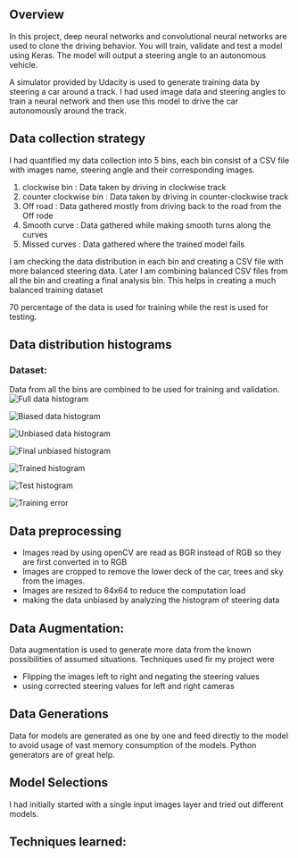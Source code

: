 
Overview
---
In this project, deep neural networks and convolutional neural networks are used to clone the driving behavior. You will train, validate and test a model using Keras. The model will output a steering angle to an autonomous vehicle.

A simulator provided by Udacity is used to generate training data by steering a car around a track. I had used image data and steering angles to train a neural network and then use this model to drive the car autonomously around the track.

Data collection strategy
---
I had quantified my data collection into 5 bins, each bin consist of a CSV file with images name, steering angle  and their corresponding images.

1. clockwise bin : Data taken by driving in clockwise track
2. counter clockwise bin : Data taken by driving in counter-clockwise track
3. Off road : Data gathered mostly from driving back to the road from the Off rode
4. Smooth curve : Data gathered while making smooth turns along the curves
5. Missed curves : Data gathered where the trained model fails

I am checking the data distribution in each bin and creating a CSV file with more balanced steering data. Later I am combining balanced CSV files from all the bin and creating a final analysis bin. This helps in creating a much balanced training dataset


70 percentage of the data is used for training while the rest is used for testing.

Data distribution histograms
---
[training_error]:(https://github.com/willofdiamond/BehavioralCloning/blob/master/Images/ScreenShot.png)
[biased_data_1]:(https://github.com/willofdiamond/BehavioralCloning/blob/master/Images/biased_data_1.png)
[final_unbiased]:(https://github.com/willofdiamond/BehavioralCloning/blob/master/Images/final_unbiased_data.png)
[fulldata]:(https://github.com/willofdiamond/BehavioralCloning/blob/master/Images/full_data_1.png)
[test_histogram]:(https://github.com/willofdiamond/BehavioralCloning/blob/master/Images/test_histogram_1.png)
[train_histogram]:(https://github.com/willofdiamond/BehavioralCloning/blob/master/Images/train_histogram_1.png)
[unbiased_data]:(https://github.com/willofdiamond/BehavioralCloning/blob/master/Images/unbiased_data_1.png)

### Dataset:
Data from all the bins are combined to be used for training and validation.
![Full data histogram][fulldata]

![Biased data histogram ][biased_data_1]

![Unbiased data histogram][unbiased_data]

![Final unbiased histogram][final_unbiased]

![Trained histogram ][train_histogram]

![Test histogram][test_histogram]

![Training error ][training_error]



Data preprocessing
---
* Images read by using openCV are read as BGR instead of RGB so they are first converted in to RGB
* Images are cropped to remove the lower deck of the car, trees and sky from the images.
* Images are resized to 64x64 to reduce the computation load
* making the data unbiased by analyzing the histogram of steering data



Data Augmentation:
---
Data augmentation is used to  generate more data from the known possibilities of assumed situations. Techniques used fir my project were

* Flipping the images left to right and negating the steering values
* using corrected steering values for left and right cameras




Data Generations
---
Data for models are generated as one by one and feed directly to the model to avoid usage of vast memory consumption of the models. Python  generators are of great help.

Model Selections
---
I had initially started with a single input images layer and tried out different models.




Techniques learned:
---
